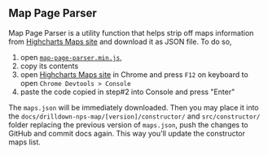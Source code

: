 ## Map Page Parser

Map Page Parser is a utility function that helps strip off maps information from [Highcharts Maps site](http://code.highcharts.com/mapdata/) and download it as JSON file.
To do so, 
1. open [`map-page-parser.min.js`](https://raw.githubusercontent.com/ConfirmitASA/drilldown-nps-map/master/src/constructor/map-page-parser.min.js), 
2. copy its contents
3. open [Highcharts Maps site](http://code.highcharts.com/mapdata/) in Chrome and press `F12` on keyboard to open `Chrome Devtools > Console`
4. paste the code copied in step#2 into Console and press "Enter"

The `maps.json` will be immediately downloaded. Then you may place it into the `docs/drilldown-nps-map/[version]/constructor/` and `src/constructor/` folder replacing the previous version of `maps.json`, push the changes to GitHub  and commit docs again.
This way you'll update the constructor maps list.
